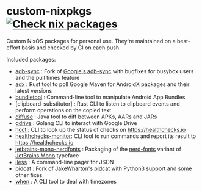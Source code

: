 # custom-nixpkgs [![Check nix packages](https://github.com/msfjarvis/custom-nixpkgs/workflows/Check%20nix%20packages/badge.svg?branch=develop)](https://github.com/msfjarvis/custom-nixpkgs/actions?query=workflow%3A%22Check+nix+packages%22)

Custom NixOS packages for personal use. They're maintained on a best-effort basis and checked by CI on each push.

Included packages:

- [adb-sync] : Fork of [Google's adb-sync] with bugfixes for busybox users and the pull times feature
- [adx] : Rust tool to poll Google Maven for AndroidX packages and their latest versions
- [bundletool] : Command-line tool to manipulate Android App Bundles
- [clipboard-substitutor] : Rust CLI to listen to clipboard events and perform operations on the copied text
- [diffuse] : Java tool to diff between APKs, AARs and JARs
- [gdrive] : Golang CLI to interact with Google Drive
- [hcctl]: CLI to look up the status of checks on https://healthchecks.io
- [healthchecks-monitor]: CLI tool to run commands and report its result to https://healthchecks.io
- [jetbrains-mono-nerdfonts] : Packaging of the [nerd-fonts] variant of [JetBrains Mono] typeface
- [jless] : A command-line pager for JSON
- [pidcat] : Fork of [JakeWharton's pidcat] with Python3 support and some other fixes
- [when] : A CLI tool to deal with timezones

[adb-sync]: https://msfjarvis.dev/g/adb-sync
[Google's adb-sync]: https://github.com/google/adb-sync
[adx]: https://msfjarvis.dev/g/androidx-release-watcher
[bundletool]: https://developer.android.com/studio/command-line/bundletool
[clipboard-subsitutor]: https://msfjarvis.dev/g/clipboard-subsitutor
[diffuse]: https://github.com/JakeWharton/diffuse
[gdrive]: https://msfjarvis.dev/g/gdrive
[hcctl]: https://msfjarvis.dev/g/healthchecks-rs
[healthchecks-monitor]: https://msfjarvis.dev/g/healthchecks-rs
[jetbrains-mono-nerdfonts]: https://github.com/ryanoasis/nerd-fonts
[nerd-fonts]: https://github.com/ryanoasis/nerd-fonts
[JetBrains Mono]: https://github.com/JetBrains/JetBrainsMono
[jless]: https://jless.io
[pidcat]: https://msfjarvis.dev/g/pidcat
[JakeWharton's pidcat]: https://github.com/JakeWharton/pidcat
[when]: https://github.com/mitsuhiko/when
